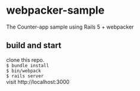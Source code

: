 # webpacker-sample

The Counter-app sample using Rails 5 + webpacker

## build and start
clone this repo.  
`$ bundle install`  
`$ bin/webpack`   
`$ rails server`  
visit http://localhost:3000
